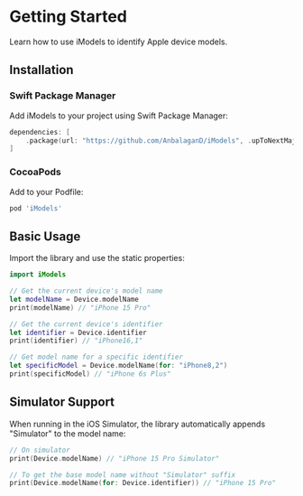 # Getting Started

Learn how to use iModels to identify Apple device models.

## Installation

### Swift Package Manager

Add iModels to your project using Swift Package Manager:

```swift
dependencies: [
    .package(url: "https://github.com/AnbalaganD/iModels", .upToNextMajor(from: "0.1.7"))
]
```

### CocoaPods

Add to your Podfile:

```ruby
pod 'iModels'
```

## Basic Usage

Import the library and use the static properties:

```swift
import iModels

// Get the current device's model name
let modelName = Device.modelName
print(modelName) // "iPhone 15 Pro"

// Get the current device's identifier
let identifier = Device.identifier
print(identifier) // "iPhone16,1"

// Get model name for a specific identifier
let specificModel = Device.modelName(for: "iPhone8,2")
print(specificModel) // "iPhone 6s Plus"
```

## Simulator Support

When running in the iOS Simulator, the library automatically appends "Simulator" to the model name:

```swift
// On simulator
print(Device.modelName) // "iPhone 15 Pro Simulator"

// To get the base model name without "Simulator" suffix
print(Device.modelName(for: Device.identifier)) // "iPhone 15 Pro"
```
